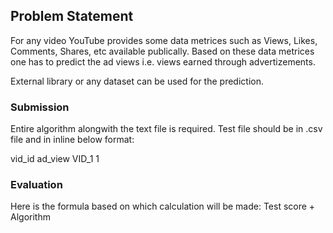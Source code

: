 ## Problem Statement

For any video YouTube provides some data metrices such as Views, Likes, Comments, Shares, etc available publically. Based on these data metrices one has to predict the ad views i.e. views earned through advertizements. 



External library or any dataset can be used for the prediction.


### Submission
Entire algorithm alongwith the text file is required. Test file should be in .csv file and in inline below format:

vid_id	ad_view
VID_1	1

### Evaluation
Here is the formula based on which calculation will be made:
Test score + Algorithm